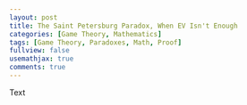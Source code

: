 ```yaml
---
layout: post
title: The Saint Petersburg Paradox, When EV Isn't Enough
categories: [Game Theory, Mathematics]
tags: [Game Theory, Paradoxes, Math, Proof]
fullview: false
usemathjax: true
comments: true
---
```

Text

